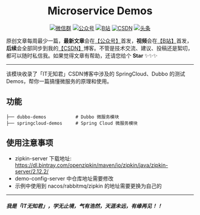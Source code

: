 <h1 align="center">Microservice Demos</h1>
<p align="center">
<p align="center">
  <a href="https://img-blog.csdnimg.cn/20201222174505289.jpg" target="_blank"><img src="https://img.shields.io/badge/weChat-微信群-blue.svg" alt="微信群"></a>
  <a href="https://img-blog.csdnimg.cn/20201222174505289.jpg" target="_blank"><img src="https://img.shields.io/badge/%E5%85%AC%E4%BC%97%E5%8F%B7-IT无知君-green.svg" alt="公众号"></a>
  <a href="https://space.bilibili.com/616743906"><img src="https://img.shields.io/badge/bilibili-哔哩哔哩-critical" alt="B站"></a>
  <a href="https://jiming.blog.csdn.net" target="_blank"><img src="https://img.shields.io/badge/csdn-CSDN-important.svg" alt="CSDN"></a>
  <a href="https://www.toutiao.com/c/user/token/MS4wLjABAAAAXazl8Yq1wrLrYs4PwJiudL4bbm-9ClLU4P-RuUZHKQ0/" target="_blank"><img src="https://img.shields.io/badge/toutiao-%E5%A4%B4%E6%9D%A1-red.svg" alt="头条"></a>
</p>

原创文章每周最少一篇，**最新文章**会在[【公众号】](https://img-blog.csdnimg.cn/20201222174505289.jpg)首发，**视频**会在[【B站】](https://space.bilibili.com/616743906)首发，**后续**会全部同步到我的[【CSDN】](https://jiming.blog.csdn.net)博客。不管是技术交流、建议、投稿还是絮叨，都可以随时私信我。如果觉得文章有帮助，还请您给个 **Star** ✨✨✨

---

该模块收录了「IT无知君」CSDN博客中涉及的 SpringCloud、Dubbo 的测试Demos，帮你一篇搞懂微服务的原理和使用。

## 功能

    ├── dubbo-demos           # Dubbo 微服务模块
    ├── springcloud-demos     # Spring Cloud 微服务模块

## 使用注意事项
* zipkin-server 下载地址: https://dl.bintray.com/openzipkin/maven/io/zipkin/java/zipkin-server/2.12.2/
* demo-config-server 中仓库地址需要修改
* 示例中使用到 nacos/rabbitmq/zipkin 的地址需要更换为自己的

---
##### 我是「IT无知君」，学无止境，气有浩然，天涯未远，有缘再见！！
